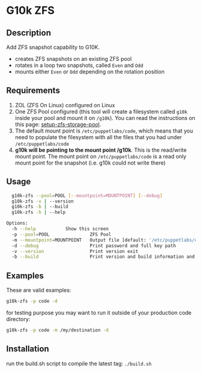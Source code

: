 # G10k ZFS

## Description

Add ZFS snapshot capability to G10K.

* creates ZFS snapshots on an existing ZFS pool
* rotates in a loop two snapshots, called `Even` and `Odd`
* mounts either `Even` or `Odd` depending on the rotation position
  
## Requirements

1. ZOL (ZFS On Linux) configured on Linux
1. One ZFS Pool configured (this tool will create a filesystem called `g10k` inside your pool and mount it on `/g10k`). You can read the instructions on this page: [setup-zfs-storage-pool](https://tutorials.ubuntu.com/tutorial/setup-zfs-storage-pool).
1. The default mount point is `/etc/puppetlabs/code`, which means that you need to populate the filesystem with all the files that you had under `/etc/puppetlabs/code`
1. **g10k will be pointing to the mount point /g10k**. This is the read/write mount point. The mount point on `/etc/puppetlabs/code` is a read only mount point for the snapshot (i.e. g10k could not write there)

## Usage

```sh
  g10k-zfs --pool=POOL [--mountpoint=MOUNTPOINT] [--debug]
  g10k-zfs -v | --version
  g10k-zfs -b | --build
  g10k-zfs -h | --help

Options:
  -h --help           Show this screen
  -p --pool=POOL               ZFS Pool
  -m --mountpoint=MOUNTPOINT   Output file [default: '/etc/puppetlabs/code']
  -d --debug                   Print password and full key path
  -v --version                 Print version exit
  -b --build                   Print version and build information and exit
```

## Examples

These are valid examples:

```sh
g10k-zfs -p code -d
```

for testing purpose you may want to run it outside of your production code directory:

```sh
g10k-zfs -p code -m /my/destination -d
```

## Installation

run the build.sh script to compile the latest tag: `./build.sh`
